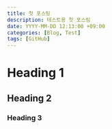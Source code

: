 ```yaml
---
title: 첫 포스팅
description: 테스트용 첫 포스팅
date: YYYY-MM-DD 12:13:00 +09:00
categories: [Blog, Test]
tags: [GitHub]
---
```


# Heading 1
## Heading 2
### Heading 3